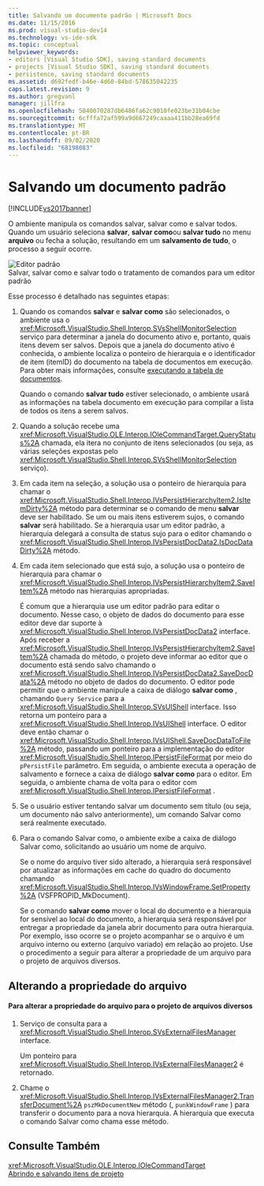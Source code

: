 ```yaml
---
title: Salvando um documento padrão | Microsoft Docs
ms.date: 11/15/2016
ms.prod: visual-studio-dev14
ms.technology: vs-ide-sdk
ms.topic: conceptual
helpviewer_keywords:
- editors [Visual Studio SDK], saving standard documents
- projects [Visual Studio SDK], saving standard documents
- persistence, saving standard documents
ms.assetid: d692fedf-b46e-4d60-84bd-578635042235
caps.latest.revision: 9
ms.author: gregvanl
manager: jillfra
ms.openlocfilehash: 5040070287db6486fa62c9010fe023be31b04cbe
ms.sourcegitcommit: 6cfffa72af599a9d667249caaaa411bb28ea69fd
ms.translationtype: MT
ms.contentlocale: pt-BR
ms.lasthandoff: 09/02/2020
ms.locfileid: "68198083"
---
```

# <a name="saving-a-standard-document"></a>Salvando um documento padrão
[!INCLUDE[vs2017banner](../../includes/vs2017banner.md)]

O ambiente manipula os comandos salvar, salvar como e salvar todos. Quando um usuário seleciona **salvar**, **salvar como**ou **salvar tudo** no menu **arquivo** ou fecha a solução, resultando em um **salvamento de tudo**, o processo a seguir ocorre.  
  
 ![Editor padrão](../../extensibility/internals/media/public.gif "Público")  
Salvar, salvar como e salvar todo o tratamento de comandos para um editor padrão  
  
 Esse processo é detalhado nas seguintes etapas:  
  
1. Quando os comandos **salvar** e **salvar como** são selecionados, o ambiente usa o <xref:Microsoft.VisualStudio.Shell.Interop.SVsShellMonitorSelection> serviço para determinar a janela do documento ativo e, portanto, quais itens devem ser salvos. Depois que a janela do documento ativo é conhecida, o ambiente localiza o ponteiro de hierarquia e o identificador de item (itemID) do documento na tabela de documentos em execução. Para obter mais informações, consulte [executando a tabela de documentos](../../extensibility/internals/running-document-table.md).  
  
    Quando o comando **salvar tudo** estiver selecionado, o ambiente usará as informações na tabela documento em execução para compilar a lista de todos os itens a serem salvos.  
  
2. Quando a solução recebe uma <xref:Microsoft.VisualStudio.OLE.Interop.IOleCommandTarget.QueryStatus%2A> chamada, ela itera no conjunto de itens selecionados (ou seja, as várias seleções expostas pelo <xref:Microsoft.VisualStudio.Shell.Interop.SVsShellMonitorSelection> serviço).  
  
3. Em cada item na seleção, a solução usa o ponteiro de hierarquia para chamar o <xref:Microsoft.VisualStudio.Shell.Interop.IVsPersistHierarchyItem2.IsItemDirty%2A> método para determinar se o comando de menu **salvar** deve ser habilitado. Se um ou mais itens estiverem sujos, o comando **salvar** será habilitado. Se a hierarquia usar um editor padrão, a hierarquia delegará a consulta de status sujo para o editor chamando o <xref:Microsoft.VisualStudio.Shell.Interop.IVsPersistDocData2.IsDocDataDirty%2A> método.  
  
4. Em cada item selecionado que está sujo, a solução usa o ponteiro de hierarquia para chamar o <xref:Microsoft.VisualStudio.Shell.Interop.IVsPersistHierarchyItem2.SaveItem%2A> método nas hierarquias apropriadas.  
  
    É comum que a hierarquia use um editor padrão para editar o documento. Nesse caso, o objeto de dados do documento para esse editor deve dar suporte à <xref:Microsoft.VisualStudio.Shell.Interop.IVsPersistDocData2> interface. Após receber a <xref:Microsoft.VisualStudio.Shell.Interop.IVsPersistHierarchyItem2.SaveItem%2A> chamada do método, o projeto deve informar ao editor que o documento está sendo salvo chamando o <xref:Microsoft.VisualStudio.Shell.Interop.IVsPersistDocData2.SaveDocData%2A> método no objeto de dados do documento. O editor pode permitir que o ambiente manipule a caixa de diálogo **salvar como** , chamando `Query Service` para a <xref:Microsoft.VisualStudio.Shell.Interop.SVsUIShell> interface. Isso retorna um ponteiro para a <xref:Microsoft.VisualStudio.Shell.Interop.IVsUIShell> interface. O editor deve então chamar o <xref:Microsoft.VisualStudio.Shell.Interop.IVsUIShell.SaveDocDataToFile%2A> método, passando um ponteiro para a implementação do editor <xref:Microsoft.VisualStudio.Shell.Interop.IPersistFileFormat> por meio do `pPersistFile` parâmetro. Em seguida, o ambiente executa a operação de salvamento e fornece a caixa de diálogo **salvar como** para o editor. Em seguida, o ambiente chama de volta para o editor com <xref:Microsoft.VisualStudio.Shell.Interop.IPersistFileFormat> .  
  
5. Se o usuário estiver tentando salvar um documento sem título (ou seja, um documento não salvo anteriormente), um comando Salvar como será realmente executado.  
  
6. Para o comando Salvar como, o ambiente exibe a caixa de diálogo Salvar como, solicitando ao usuário um nome de arquivo.  
  
    Se o nome do arquivo tiver sido alterado, a hierarquia será responsável por atualizar as informações em cache do quadro do documento chamando <xref:Microsoft.VisualStudio.Shell.Interop.IVsWindowFrame.SetProperty%2A> (VSFPROPID_MkDocument).  
  
   Se o comando **salvar como** mover o local do documento e a hierarquia for sensível ao local do documento, a hierarquia será responsável por entregar a propriedade da janela abrir documento para outra hierarquia. Por exemplo, isso ocorre se o projeto acompanhar se o arquivo é um arquivo interno ou externo (arquivo variado) em relação ao projeto. Use o procedimento a seguir para alterar a propriedade de um arquivo para o projeto de arquivos diversos.  
  
## <a name="changing-file-ownership"></a>Alterando a propriedade do arquivo  
  
#### <a name="to-change-file-ownership-to-the-miscellaneous-files-project"></a>Para alterar a propriedade do arquivo para o projeto de arquivos diversos  
  
1. Serviço de consulta para a <xref:Microsoft.VisualStudio.Shell.Interop.SVsExternalFilesManager> interface.  
  
     Um ponteiro para <xref:Microsoft.VisualStudio.Shell.Interop.IVsExternalFilesManager2> é retornado.  
  
2. Chame o <xref:Microsoft.VisualStudio.Shell.Interop.IVsExternalFilesManager2.TransferDocument%2A> `pszMkDocumentNew` método (, `punkWindowFrame` ) para transferir o documento para a nova hierarquia. A hierarquia que executa o comando Salvar como chama esse método.  
  
## <a name="see-also"></a>Consulte Também  
 <xref:Microsoft.VisualStudio.OLE.Interop.IOleCommandTarget>   
 [Abrindo e salvando itens de projeto](../../extensibility/internals/opening-and-saving-project-items.md)
